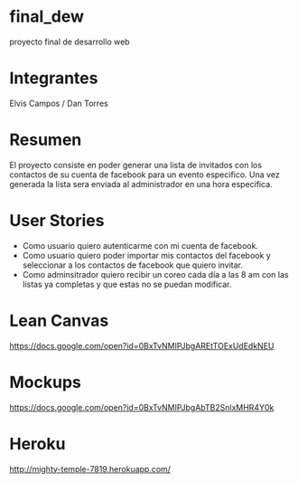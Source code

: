final_dew
================
proyecto final de desarrollo web

Integrantes
================
Elvis Campos / 
Dan Torres

Resumen
================
El proyecto consiste en poder generar una lista de invitados con los contactos de su cuenta
de facebook para un evento especifico. Una vez generada la lista sera enviada al administrador en una hora especifica.

User Stories
================
- Como usuario quiero autenticarme con mi cuenta de facebook.
- Como usuario quiero poder importar mis contactos del facebook y seleccionar a los contactos de facebook que quiero invitar.
- Como adminsitrador quiero recibir un coreo cada día a las 8 am con las listas ya completas y que estas no se puedan modificar.

Lean Canvas
================
https://docs.google.com/open?id=0BxTvNMlPJbgAREtTOExUdEdkNEU

Mockups
================
https://docs.google.com/open?id=0BxTvNMlPJbgAbTB2SnlxMHR4Y0k

Heroku
================
http://mighty-temple-7819.herokuapp.com/
